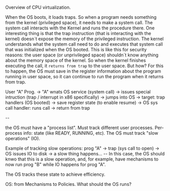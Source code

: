 Overview of CPU virtualization.

When the OS boots, it loads traps. So when a program needs something from the kernel (privileged space), it needs to make a system call. The system call interacts with the Kernel and runs the procedure there. One interesting thing is that the trap instruction (that is interacting with the kernel) doesn´t expose the memory of the privileged instruction. The kernel understands what the system call need to do and executes that system call that was initialized when the OS booted. This is like this for security reasons: the user space (or unprivileged space) shouldn´t know anything about the memory space of the kernel. So when the kernel finishes executing the call, it `returns from trap` to the user space. But how? For this to happen, the OS must save in the register information about the program running in user space, so it can continue to run the program when it returns from trap.

User "A" Prog. -> "A" wnats OS service (system call) -> issues special intruction (trap / interrupt in x86 specifically) -> jumps into OS -> target: trap handlers (OS booted) -> save register state (to enable resume) -> OS sys call handler: runs call -> return from trap 

--

the OS must have a "process list". Must track different user processes. Per-process info: state (like READY, RUNNING, etc). The OS must track "slow operations" (IO).

Example of tracking slow operations:
prog "A" -> trap (sys call to open) -> OS issues IO to disk -> a slow thing happens... -- In this case, the OS should knwo that this is a slow operation, and, for example, have mechanisms to now run prog "B" while IO happens for prog "A".

The OS tracks these state to achieve efficiency.

OS: from Mechanisms to Policies. What should the OS runs?
